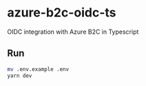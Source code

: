 # azure-b2c-oidc-ts

OIDC integration with Azure B2C in Typescript

## Run

```bash
mv .env.example .env
yarn dev
```
